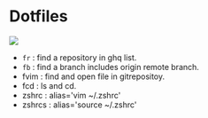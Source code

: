 # Dotfiles

![](https://github.com/nusuke/dotfiles/workflows/dotfiles-CI/badge.svg)

- `fr` : find a repository in ghq list. 
- `fb` : find a branch includes origin remote branch.
- fvim : find and open file in gitrepositoy.
- fcd : ls and cd.
- zshrc : alias='vim ~/.zshrc'
- zshrcs : alias='source ~/.zshrc'
